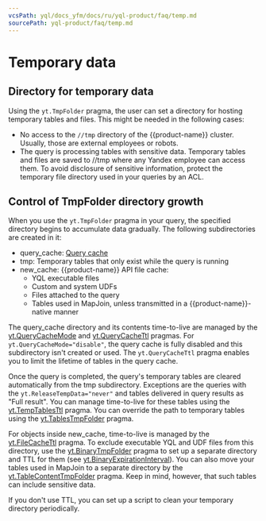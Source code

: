 ```yaml
---
vcsPath: yql/docs_yfm/docs/ru/yql-product/faq/temp.md
sourcePath: yql-product/faq/temp.md
---
```

# Temporary data

## Directory for temporary data

Using the `yt.TmpFolder` pragma, the user can set a directory for hosting temporary tables and files. This might be needed in the following cases:
* No access to the `//tmp` directory of the {{product-name}} cluster. Usually, those are external employees or robots.
* The query is processing tables with sensitive data. Temporary tables and files are saved to //tmp where any Yandex employee can access them. To avoid disclosure of sensitive information, protect the temporary file directory used in your queries by an ACL.

## Control of TmpFolder directory growth

When you use the `yt.TmpFolder` pragma in your query, the specified directory begins to accumulate data gradually. The following subdirectories are created in it:

* query_cache: [Query cache](../syntax/pragma#querycache)
* tmp: Temporary tables that only exist while the query is running
* new_cache: {{product-name}} API file cache:
   * YQL executable files
   * Custom and system UDFs
   * Files attached to the query
   * Tables used in MapJoin, unless transmitted in a {{product-name}}-native manner

The query_cache directory and its contents time-to-live are managed by the [yt.QueryCacheMode](../syntax/pragma#querycache) and [yt.QueryCacheTtl](../syntax/pragma#ytquerycachettl) pragmas. For `yt.QueryCacheMode="disable"`, the query cache is fully disabled and this subdirectory isn't created or used. The `yt.QueryCacheTtl` pragma enables you to limit the lifetime of tables in the query cache.

Once the query is completed, the query's temporary tables are cleared automatically from the tmp subdirectory. Exceptions are the queries with the `yt.ReleaseTempData="never"` and tables delivered in query results as "Full result". You can manage time-to-live for these tables using the [yt.TempTablesTtl](../syntax/pragma#yttemptablesttl) pragma. You can override the path to temporary tables using the [yt.TablesTmpFolder](../syntax/pragma#yttablestmpfolder) pragma.

For objects inside new_cache, time-to-live is managed by the [yt.FileCacheTtl](../syntax/pragma#ytfilecachettl) pragma. To exclude executable YQL and UDF files from this directory, use the [yt.BinaryTmpFolder](../syntax/pragma#ytbinarytmpfolder) pragma to set up a separate directory and TTL for them (see [yt.BinaryExpirationInterval](../syntax/pragma#ytbinaryexpirationinterval)). You can also move your tables used in MapJoin to a separate directory by the [yt.TableContentTmpFolder](../syntax/pragma#yt.tablecontenttmpfolder) pragma. Keep in mind, however, that such tables can include sensitive data.

If you don't use TTL, you can set up a script to clean your temporary directory periodically.
